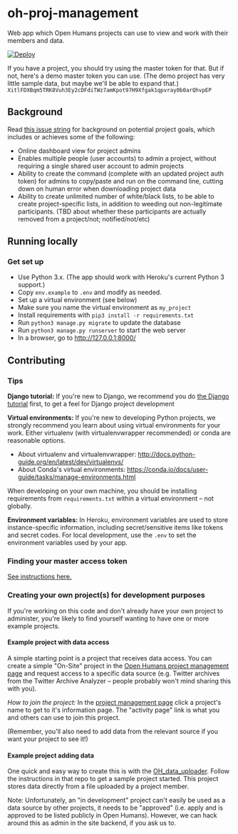 # oh-proj-management

Web app which Open Humans projects can use to view and work with their members and data.

[![Deploy](https://www.herokucdn.com/deploy/button.svg)](https://heroku.com/deploy)

If you have a project, you should try using the master token for that. But if not, here's a demo master token you can use. (The demo project has very little sample data, but maybe we'll be able to expand that.) `XitlFDXBqm5TRK8Vuh3Ey2cDFdiTWz7amKpot97H9Xfgak1qpvray0b0arQhvpEP`

## Background

Read [this issue string](https://github.com/OpenHumans/open-humans/issues/690) for background on potential project goals, which includes or achieves some of the following:

* Online dashboard view for project admins
* Enables multiple people (user accounts) to admin a project, without requiring a single shared user account to admin projects
* Ability to create the command (complete with an updated project auth token) for admins to copy/paste and run on the command line, cutting down on human error when downloading project data
* Ability to create unlimited number of white/black lists, to be able to create project-specific lists, in addition to weeding out non-legitimate participants. (TBD about whether these participants are actually removed from a project/not; notified/not/etc)

## Running locally

### Get set up

 * Use Python 3.x. (The app should work with Heroku's current Python 3 support.)
 * Copy `env.example` to `.env` and modify as needed.
 * Set up a virtual environment (see below)
 * Make sure you name the virtual environment as `my_project`
 * Install requirements with `pip3 install -r requirements.txt`
 * Run `python3 manage.py migrate` to update the database
 * Run `python3 manage.py runserver` to start the web server
 * In a browser, go to http://127.0.0.1:8000/

## Contributing

### Tips

**Django tutorial:** If you're new to Django, we recommend you do [the Django tutorial](https://docs.djangoproject.com/en/2.0/intro/tutorial01/) first, to get a feel for Django project development

**Virtual environments:** If you're new to developing Python projects, we strongly recommend you learn about using virtual environments for your work. Either virtualenv (with virtualenvwrapper recommended) or conda are reasonable options.
 * About virtualenv and virtualenvwrapper: http://docs.python-guide.org/en/latest/dev/virtualenvs/
 * About Conda's virtual environments: https://conda.io/docs/user-guide/tasks/manage-environments.html

When developing on your own machine, you should be installing requirements from `requirements.txt` within a virtual environment – not globally.

**Environment variables:** In Heroku, environment variables are used to store instance-specific information, including secret/sensitive items like tokens and secret codes. For local development, use the `.env` to set the environment variables used by your app.

### Finding your master access token

[See instructions here.](https://github.com/OpenHumans/open-humans/wiki/Master-Access-Tokens)

### Creating your own project(s) for development purposes

If you're working on this code and don't already have your own project to administer, you're likely to find yourself wanting to have one or more example projects.

#### Example project with data access 

A simple starting point is a project that receives data access. You can create a simple "On-Site" project in the [Open Humans project management page](https://www.openhumans.org/direct-sharing/projects/manage/) and request access to a specific data source (e.g. Twitter archives from the Twitter Archive Analyzer – people probably won't mind sharing this with you).

*How to join the project:* In the [project management page](https://www.openhumans.org/direct-sharing/projects/manage/) click a project's name to get to it's information page. The "activity page" link is what you and others can use to join this project.

(Remember, you'll also need to add data from the relevant source if you want your project to see it!)

#### Example project adding data

One quick and easy way to create this is with the [OH_data_uploader](https://github.com/gedankenstuecke/oh_data_uploader). Follow the instructions in that repo to get a sample project started. This project stores data directly from a file uploaded by a project member.

Note: Unfortunately, an "in development" project can't easily be used as a data source by other projects, it needs to be "approved" (i.e. apply and is approved to be listed publicly in Open Humans). However, we can hack around this as admin in the site backend, if you ask us to.
